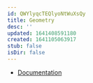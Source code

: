 ```yaml
---
id: QWYlyqcTEQlyoNtWuXsQy
title: Geometry
desc: ''
updated: 1641408591180
created: 1641105063917
stub: false
isDir: false
---
```


- [Documentation](http://www.texdoc.net/texmf-dist/doc/latex/geometry/geometry.pdf)
